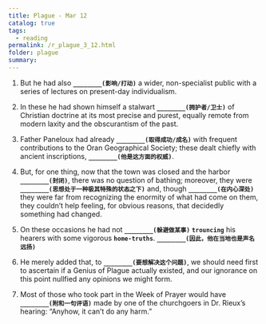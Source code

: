 ```yaml
---
title: Plague - Mar 12
catalog: true
tags: 
  - reading
permalink: /r_plague_3_12.html
folder: plague
summary: 
---
```



1.  But he had also <b data-toggle="tooltip" data-original-title="{{site.data.answers.plag_d_30_a1}}">`________(影响/打动)`</b> a wider, non-specialist public with a series of lectures on present-day individualism.

2.  In these he had shown himself a stalwart <b data-toggle="tooltip" data-original-title="{{site.data.answers.plag_d_30_b1}}">`________(拥护者/卫士)`</b> of Christian doctrine at its most precise and purest, equally remote from modern laxity and the obscurantism of the past.

3.  Father Paneloux had already <b data-toggle="tooltip" data-original-title="{{site.data.answers.plag_d_30_c1}}">`________(取得成功/成名)`</b> with frequent contributions to the Oran Geographical Society; these dealt chiefly with ancient inscriptions, <b data-toggle="tooltip" data-original-title="{{site.data.answers.plag_d_30_c2}}">`________(他是这方面的权威)`</b>.

4.  But, for one thing, now that the town was closed and the harbor <b data-toggle="tooltip" data-original-title="{{site.data.answers.plag_d_30_d1}}">`________(封闭)`</b>, there was no question of bathing; moreover, they were <b data-toggle="tooltip" data-original-title="{{site.data.answers.plag_d_30_d2}}">`________(思想处于一种极其特殊的状态之下)`</b> and, though <b data-toggle="tooltip" data-original-title="{{site.data.answers.plag_d_30_d3}}">`________(在内心深处)`</b> they were far from recognizing the enormity of what had come on them, they couldn’t help feeling, for obvious reasons, that decidedly something had changed.

5.  On these occasions he had not <b data-toggle="tooltip" data-original-title="{{site.data.answers.plag_d_30_e1}}">`________(躲避做某事)`</b> <b data-toggle="tooltip" data-original-title="{{site.data.glossary.trouncing}}">`trouncing`</b> his hearers with some vigorous <b data-toggle="tooltip" data-original-title="{{site.data.glossary.home-truths}}">`home-truths`</b>. <b data-toggle="tooltip" data-original-title="{{site.data.answers.plag_d_30_e2}}">`________(因此，他在当地也是声名远扬)`</b>

6.  He merely added that, to <b data-toggle="tooltip" data-original-title="{{site.data.answers.plag_d_30_f1}}">`________(要想解决这个问题)`</b>, we should need first to ascertain if a Genius of Plague actually existed, and our ignorance on this point nullfied any opinions we might form.

7.  Most of those who took part in the Week of Prayer would have <b data-toggle="tooltip" data-original-title="{{site.data.answers.plag_d_30_g1}}">`________(附和一句评语)`</b> made by one of the churchgoers in Dr. Rieux’s hearing: “Anyhow, it can’t do any harm.”